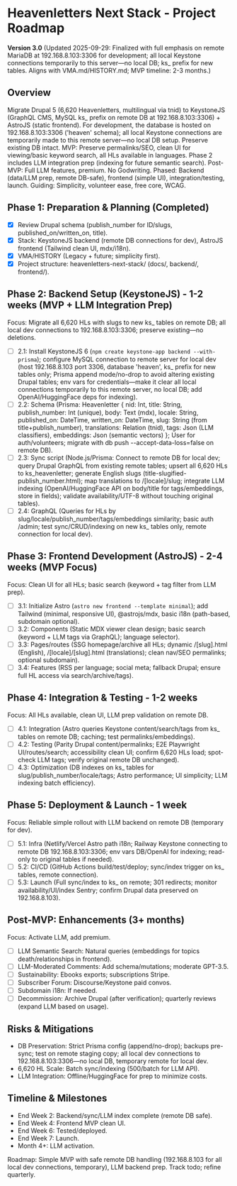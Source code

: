 # Heavenletters Next Stack - Project Roadmap

**Version 3.0** (Updated 2025-09-29: Finalized with full emphasis on remote MariaDB at 192.168.8.103:3306 for development; all local Keystone connections temporarily to this server—no local DB; ks_ prefix for new tables. Aligns with VMA.md/HISTORY.md; MVP timeline: 2-3 months.)

## Overview
Migrate Drupal 5 (6,620 Heavenletters, multilingual via tnid) to KeystoneJS (GraphQL CMS, MySQL ks_ prefix on remote DB at 192.168.8.103:3306) + AstroJS (static frontend). For development, the database is hosted on 192.168.8.103:3306 ('heaven' schema); all local Keystone connections are temporarily made to this remote server—no local DB setup. Preserve existing DB intact. MVP: Preserve permalinks/SEO, clean UI for viewing/basic keyword search, all HLs available in languages. Phase 2 includes LLM integration prep (indexing for future semantic search). Post-MVP: Full LLM features, premium. No Godwriting. Phased: Backend (data/LLM prep, remote DB-safe), frontend (simple UI), integration/testing, launch. Guiding: Simplicity, volunteer ease, free core, WCAG.

## Phase 1: Preparation & Planning (Completed)
- [x] Review Drupal schema (publish_number for ID/slugs, published_on/written_on, title).
- [x] Stack: KeystoneJS backend (remote DB connections for dev), AstroJS frontend (Tailwind clean UI, mdx/i18n).
- [x] VMA/HISTORY (Legacy + future; simplicity first).
- [x] Project structure: heavenletters-next-stack/ (docs/, backend/, frontend/).

## Phase 2: Backend Setup (KeystoneJS) - 1-2 weeks (MVP + LLM Integration Prep)
Focus: Migrate all 6,620 HLs with slugs to new ks_ tables on remote DB; all local dev connections to 192.168.8.103:3306; preserve existing—no deletions.
- [ ] 2.1: Install KeystoneJS 6 (`npm create keystone-app backend --with-prisma`); configure MySQL connection to remote server for local dev (host 192.168.8.103 port 3306, database 'heaven', ks_ prefix for new tables only; Prisma append mode/no-drop to avoid altering existing Drupal tables; env vars for credentials—make it clear all local connections temporarily to this remote server, no local DB; add OpenAI/HuggingFace deps for indexing).
- [ ] 2.2: Schema (Prisma: Heavenletter { nid: Int, title: String, publish_number: Int (unique), body: Text (mdx), locale: String, published_on: DateTime, written_on: DateTime, slug: String (from title+publish_number), translations: Relation (tnid), tags: Json (LLM classifiers), embeddings: Json (semantic vectors) }; User for auth/volunteers; migrate with db push --accept-data-loss=false on remote DB).
- [ ] 2.3: Sync script (Node.js/Prisma: Connect to remote DB for local dev; query Drupal GraphQL from existing remote tables; upsert all 6,620 HLs to ks_heavenletter; generate English slugs (title-slugified-publish_number.html); map translations to /[locale]/slug; integrate LLM indexing (OpenAI/HuggingFace API on body/title for tags/embeddings, store in fields); validate availability/UTF-8 without touching original tables).
- [ ] 2.4: GraphQL (Queries for HLs by slug/locale/publish_number/tags/embeddings similarity; basic auth /admin; test sync/CRUD/indexing on new ks_ tables only, remote connection for local dev).

## Phase 3: Frontend Development (AstroJS) - 2-4 weeks (MVP Focus)
Focus: Clean UI for all HLs; basic search (keyword + tag filter from LLM prep).
- [ ] 3.1: Initialize Astro (`astro new frontend --template minimal`); add Tailwind (minimal, responsive UI), @astrojs/mdx, basic i18n (path-based, subdomain optional).
- [ ] 3.2: Components (Static MDX viewer clean design; basic search (keyword + LLM tags via GraphQL); language selector).
- [ ] 3.3: Pages/routes (SSG homepage/archive all HLs; dynamic /[slug].html (English), /[locale]/[slug].html (translations); clean nav/SEO permalinks; optional subdomain).
- [ ] 3.4: Features (RSS per language; social meta; fallback Drupal; ensure full HL access via search/archive/tags).

## Phase 4: Integration & Testing - 1-2 weeks
Focus: All HLs available, clean UI, LLM prep validation on remote DB.
- [ ] 4.1: Integration (Astro queries Keystone content/search/tags from ks_ tables on remote DB; caching; test permalinks/embeddings).
- [ ] 4.2: Testing (Parity Drupal content/permalinks; E2E Playwright UI/routes/search; accessibility clean UI; confirm 6,620 HLs load; spot-check LLM tags; verify original remote DB unchanged).
- [ ] 4.3: Optimization (DB indexes on ks_ tables for slug/publish_number/locale/tags; Astro performance; UI simplicity; LLM indexing batch efficiency).

## Phase 5: Deployment & Launch - 1 week
Focus: Reliable simple rollout with LLM backend on remote DB (temporary for dev).
- [ ] 5.1: Infra (Netlify/Vercel Astro path i18n; Railway Keystone connecting to remote DB 192.168.8.103:3306; env vars DB/OpenAI for indexing; read-only to original tables if needed).
- [ ] 5.2: CI/CD (GitHub Actions build/test/deploy; sync/index trigger on ks_ tables, remote connection).
- [ ] 5.3: Launch (Full sync/index to ks_ on remote; 301 redirects; monitor availability/UI/index Sentry; confirm Drupal data preserved on 192.168.8.103).

## Post-MVP: Enhancements (3+ months)
Focus: Activate LLM, add premium.
- [ ] LLM Semantic Search: Natural queries (embeddings for topics death/relationships in frontend).
- [ ] LLM-Moderated Comments: Add schema/mutations; moderate GPT-3.5.
- [ ] Sustainability: Ebooks exports; subscriptions Stripe.
- [ ] Subscriber Forum: Discourse/Keystone paid convos.
- [ ] Subdomain i18n: If needed.
- [ ] Decommission: Archive Drupal (after verification); quarterly reviews (expand LLM based on usage).

## Risks & Mitigations
- DB Preservation: Strict Prisma config (append/no-drop); backups pre-sync; test on remote staging copy; all local dev connections to 192.168.8.103:3306—no local DB, temporary remote for local dev.
- 6,620 HL Scale: Batch sync/indexing (500/batch for LLM API).
- LLM Integration: Offline/HuggingFace for prep to minimize costs.

## Timeline & Milestones
- End Week 2: Backend/sync/LLM index complete (remote DB safe).
- End Week 4: Frontend MVP clean UI.
- End Week 6: Tested/deployed.
- End Week 7: Launch.
- Month 4+: LLM activation.

Roadmap: Simple MVP with safe remote DB handling (192.168.8.103 for all local dev connections, temporary), LLM backend prep. Track todo; refine quarterly.